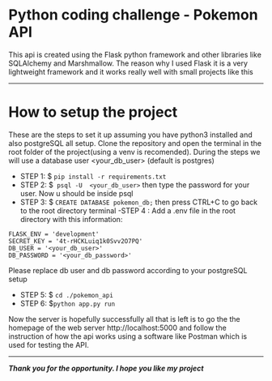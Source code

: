 # Python coding challenge - Pokemon API 
This api is created using the Flask python framework and other libraries like SQLAlchemy and Marshmallow. The reason why I used Flask it is a very lightweight framework and it works really well with small projects like this
***
# How to setup the project
These are the steps to set it up assuming you have python3 installed and also postgreSQL all setup. Clone the repository and open the terminal in the root folder of the project(using a venv is recomended).
During the steps we will use a database user <your_db_user> (default is postgres)
- STEP 1: $ ```pip install -r requirements.txt```
- STEP 2: $``` psql -U  <your_db_user>```
then type the password for your user. Now u should be inside psql
- STEP 3: $ ```CREATE DATABASE pokemon_db;```
then press CTRL+C to go back to the root directory terminal
-STEP 4 : Add a .env file in the root directory with this information:
```
FLASK_ENV = 'development'
SECRET_KEY = '4t-rHCKLuiq1k0Svv2O7PQ'
DB_USER = '<your_db_user>'
DB_PASSWORD = '<your_db_password>'
```
Please replace db user and db password according to your postgreSQL setup

- STEP 5: $ ```cd ./pokemon_api```
- STEP 6: $```python app.py run```

Now the server is hopefully successfully all that is left is to go the the homepage of the web server http://localhost:5000 and follow the instruction of how the api works using a software like Postman which is used for testing the API.
***
***Thank you for the opportunity. I hope you like my project*** 